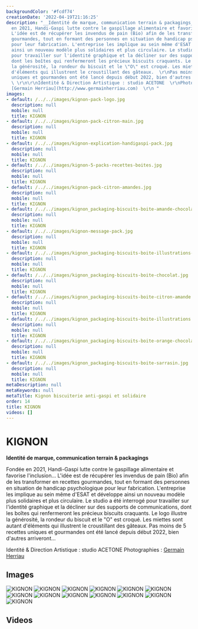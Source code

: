 ```yaml
---
backgroundColor: '#fcdf74'
creationDate: '2022-04-19T21:16:25'
description: "__Identité de marque, communication terrain & packagings__\r\n\r\nFondée
  en 2021, Handi-Gaspi lutte contre le gaspillage alimentaire et favorise l'inclusion...
  L'idée est de récupérer les invendus de pain (Bio) afin de les transformer en recettes
  gourmandes, tout en formant des personnes en situation de handicap psychologique
  pour leur fabrication. L'entreprise les implique au sein même d'ESAT et développe
  ainsi un nouveau modèle plus solidaires et plus circulaire. Le studio a été interrogé
  pour travailler sur l'identité graphique et la décliner sur des supports de communications,
  dont les boîtes qui renfermeront les précieux biscuits craquants. Le logo illustre
  la générosité, la rondeur du biscuit et le \"O\" est croqué. Les miettes sont autant
  d'éléments qui illustrent le croustillant des gâteaux.  \r\nPas moins de 5 recettes
  uniques et gourmandes ont été lancé depuis début 2022, bien d'autres arriveront...
  \ \r\n\r\nIdentité & Direction Artistique : studio ACETONE  \r\nPhotographies :
  [Germain Herriau](http://www.germainherriau.com)  \r\n "
images:
- default: /../../images/kignon-pack-logo.jpg
  description: null
  mobile: null
  title: KIGNON
- default: /../../images/kignon-pack-citron-main.jpg
  description: null
  mobile: null
  title: KIGNON
- default: /../../images/kignon-explication-handigaspi-pack.jpg
  description: null
  mobile: null
  title: KIGNON
- default: /../../images/kignon-5-packs-recettes-boites.jpg
  description: null
  mobile: null
  title: KIGNON
- default: /../../images/kignon-pack-citron-amandes.jpg
  description: null
  mobile: null
  title: KIGNON
- default: /../../images/kignon_packaging-biscuits-boite-amande-chocolat.jpg
  description: null
  mobile: null
  title: KIGNON
- default: /../../images/kignon-message-pack.jpg
  description: null
  mobile: null
  title: KIGNON
- default: /../../images/kignon_packaging-biscuits-boite-illustrations-details.jpg
  description: null
  mobile: null
  title: KIGNON
- default: /../../images/kignon_packaging-biscuits-boite-chocolat.jpg
  description: null
  mobile: null
  title: KIGNON
- default: /../../images/kignon_packaging-biscuits-boite-citron-amande.jpg
  description: null
  mobile: null
  title: KIGNON
- default: /../../images/kignon_packaging-biscuits-boite-illustrations.jpg
  description: null
  mobile: null
  title: KIGNON
- default: /../../images/kignon_packaging-biscuits-boite-orange-chocolat.jpg
  description: null
  mobile: null
  title: KIGNON
- default: /../../images/kignon_packaging-biscuits-boite-sarrasin.jpg
  description: null
  mobile: null
  title: KIGNON
metaDescription: null
metaKeywords: null
metaTitle: Kignon biscuiterie anti-gaspi et solidaire
order: 14
title: KIGNON
videos: []
---
```


# KIGNON

__Identité de marque, communication terrain & packagings__

Fondée en 2021, Handi-Gaspi lutte contre le gaspillage alimentaire et favorise l'inclusion... L'idée est de récupérer les invendus de pain (Bio) afin de les transformer en recettes gourmandes, tout en formant des personnes en situation de handicap psychologique pour leur fabrication. L'entreprise les implique au sein même d'ESAT et développe ainsi un nouveau modèle plus solidaires et plus circulaire. Le studio a été interrogé pour travailler sur l'identité graphique et la décliner sur des supports de communications, dont les boîtes qui renfermeront les précieux biscuits craquants. Le logo illustre la générosité, la rondeur du biscuit et le "O" est croqué. Les miettes sont autant d'éléments qui illustrent le croustillant des gâteaux.
Pas moins de 5 recettes uniques et gourmandes ont été lancé depuis début 2022, bien d'autres arriveront...

Identité & Direction Artistique : studio ACETONE
Photographies : [Germain Herriau](http://www.germainherriau.com)


## Images

![KIGNON](/../../images/kignon-pack-logo.jpg)
![KIGNON](/../../images/kignon-pack-citron-main.jpg)
![KIGNON](/../../images/kignon-explication-handigaspi-pack.jpg)
![KIGNON](/../../images/kignon-5-packs-recettes-boites.jpg)
![KIGNON](/../../images/kignon-pack-citron-amandes.jpg)
![KIGNON](/../../images/kignon_packaging-biscuits-boite-amande-chocolat.jpg)
![KIGNON](/../../images/kignon-message-pack.jpg)
![KIGNON](/../../images/kignon_packaging-biscuits-boite-illustrations-details.jpg)
![KIGNON](/../../images/kignon_packaging-biscuits-boite-chocolat.jpg)
![KIGNON](/../../images/kignon_packaging-biscuits-boite-citron-amande.jpg)
![KIGNON](/../../images/kignon_packaging-biscuits-boite-illustrations.jpg)
![KIGNON](/../../images/kignon_packaging-biscuits-boite-orange-chocolat.jpg)
![KIGNON](/../../images/kignon_packaging-biscuits-boite-sarrasin.jpg)

## Videos
